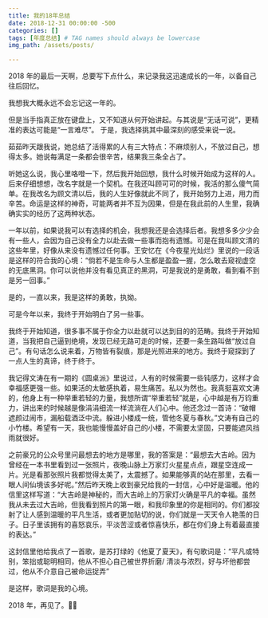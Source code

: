 ```yaml
---
title: 我的18年总结
date: 2018-12-31 00:00:00 -500
categories: []
tags: [年度总结] # TAG names should always be lowercase
img_path: /assets/posts/

---
```


2018 年的最后一天啊，总要写下点什么，来记录我这迅速成长的一年，以备自己往后回忆。

我想我大概永远不会忘记这一年的。

但是当手指真正放在键盘上，又不知道从何开始讲起。与其说是“无话可说”，更精准的表达可能是“一言难尽”。
于是，我选择挑其中最深刻的感受来说一说。

茹茹昨天跟我说，她总结了活得累的人有三大特点：不麻烦别人，不放过自己，想得太多。她说每满足一条都会很辛苦，结果我三条全占了。

听她这么说，我心里咯噔一下，然后我开始回想，我什么时候开始成为这样的人。后来仔细想想，改名字就是一个契机。在我还叫顾可可的时候，我活的那么傻气简单。在我改名为顾文清以后，我的人生好像就此不同了，我开始努力上进，用力而辛苦。命运是这样的神奇，可能两者并不互为因果，但是在我此前的人生里，我确确实实的经历了这两种状态。

一年以前，如果说我可以有选择的机会，我想我还是会选择后者。我想多多少少会有一些人，会因为自己没有全力以赴去做一些事而抱有遗憾。可是在我叫顾文清的这些年里，好像从来没有遗憾过任何事。王安忆在《今夜星光灿烂》里说的一段话是这样的符合我的心境：“倘若不是生命与人生都是盈盈一握，怎么敢去窥视虚空的无底黑洞。你可以说他并没有看见真正的黑洞，可是我说的是勇敢，看到看不到是另一回事。”

是的，一直以来，我是这样的勇敢，执拗。

可是今年以来，我终于开始明白了另一些事。

我终于开始知道，很多事不属于你全力以赴就可以达到目的的范畴。我终于开始知道，当我把自己逼到绝境，发现已经无路可走的时候，还要一条生路叫做“放过自己”。有句话怎么说来着，万物皆有裂痕，那是光照进来的地方。我终于窥探到了一点人生的真谛，终于终于。

我记得文涛在有一期的《圆桌派》里说过，人有的时候需要一些钝感力，这样才会幸福感更强一些。如果活的太敏感执着，易生痛苦。私以为然也。我真挺喜欢文涛的，他身上有一种举重若轻的力量，我想所谓“举重若轻”就是，心中越是有万钧重力，讲出来的时候越是像涓涓细流一样流淌在人们心中。他还念过一首诗：“破帽遮颜过闹市，漏船载酒泛中流。 ​ 躲进小楼成一统，管他冬夏与春秋。”文涛有自己的小竹楼。希望有一天，我也能慢慢盖好自己的小楼，不需要太坚固，只要能遮风挡雨就很好。

之前豪兄的公众号里问最想去的地方是哪里，我的答案是：“最想去大吉岭。因为曾经在一本书里看到过一张照片，夜晚山脉上万家灯火星星点点，跟星空连成一片。光是看那张照片我都觉得太美了，太震撼了。如果能够真的站在那里，去看一眼人间仙境该多好呢。”然后昨天晚上收到豪兄给我的一封信，心中好是温暖。他的信里这样写道：“大吉岭是神秘的，而大吉岭上的万家灯火确是平凡的幸福。虽然我从未去过大吉岭，但我看到照片的第一眼，和我印象里的你是相同的。你们都投射了让人感到温暖的平凡生活，或者更加贴切的说，你们就是一天天令人艳羡的日子。日子里该拥有的喜怒哀乐，平淡苦涩或者惊喜快乐，都在你们身上有着最直接的表达。”

这封信里他给我点了一首歌，是苏打绿的《他夏了夏天》，有句歌词是：“平凡或特别，笨拙或聪明相同，他从不担心自己被世界折磨/ 清淡与浓烈，好与坏他都尝过，他从不介意自己被命运捉弄”

是这样，歌词是我的心境。

2018 年，再见了。🖐🏻​​​
